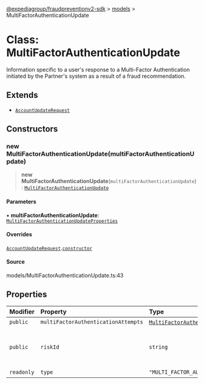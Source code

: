 [@expediagroup/fraudpreventionv2-sdk](../../index.md) > [models](../index.md) > MultiFactorAuthenticationUpdate

# Class: MultiFactorAuthenticationUpdate

Information specific to a user\'s response to a Multi-Factor Authentication initiated by the Partner\'s system as a result of a fraud recommendation.

## Extends

- [`AccountUpdateRequest`](AccountUpdateRequest.md)

## Constructors

### new MultiFactorAuthenticationUpdate(multiFactorAuthenticationUpdate)

> **new MultiFactorAuthenticationUpdate**(`multiFactorAuthenticationUpdate`): [`MultiFactorAuthenticationUpdate`](MultiFactorAuthenticationUpdate.md)

#### Parameters

▪ **multiFactorAuthenticationUpdate**: [`MultiFactorAuthenticationUpdateProperties`](../interfaces/MultiFactorAuthenticationUpdateProperties.md)

#### Overrides

[`AccountUpdateRequest`](AccountUpdateRequest.md).[`constructor`](AccountUpdateRequest.md#constructors)

#### Source

models/MultiFactorAuthenticationUpdate.ts:43

## Properties

| Modifier | Property | Type | Description | Inheritance | Source |
| :------ | :------ | :------ | :------ | :------ | :------ |
| `public` | `multiFactorAuthenticationAttempts` | [`MultiFactorAuthenticationAttempt`](MultiFactorAuthenticationAttempt.md)[] | - | - | models/MultiFactorAuthenticationUpdate.ts:38 |
| `public` | `riskId` | `string` | The `risk_id` provided by Expedia\'s Fraud Prevention Service in the `AccountScreenResponse`. | [`AccountUpdateRequest`](AccountUpdateRequest.md).`riskId` | models/AccountUpdateRequest.ts:32 |
| `readonly` | `type` | `"MULTI_FACTOR_AUTHENTICATION_UPDATE"` | - | - | models/MultiFactorAuthenticationUpdate.ts:41 |
